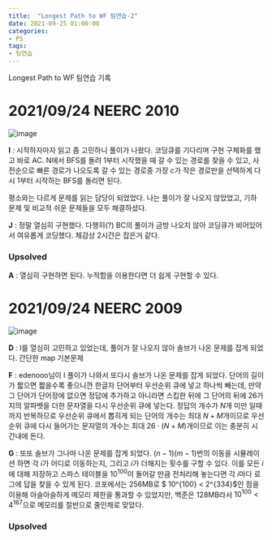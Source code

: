 ```yaml
---
title:  "Longest Path to WF 팀연습-2"
date: 2021-09-25 01:00:00
categories: 
- PS
tags:
- 팀연습
---
```






Longest Path to WF 팀연습 기록





# 2021/09/24 NEERC 2010

![image](https://user-images.githubusercontent.com/51346964/134753258-4faecc90-2b28-4923-9a68-2fb02db1a7a7.png)

**I** : 시작하자마자 읽고 좀 고민하니 풀이가 나왔다. 코딩큐를 기다리며 구현 구체화를 했고 바로 AC. N에서 BFS를 돌려 1부터 시작했을 때 갈 수 있는 경로를 찾을 수 있고, 사전순으로 빠른 경로가 나오도록 갈 수 있는 경로중 가장 $c$가 작은 경로만을 선택하게 다시 1부터 시작하는 BFS를 돌리면 된다.

평소와는 다르게 문제를 읽는 담당이 되었었다. 나는 풀이가 잘 나오지 않았었고, 기하 문제 및 비교적 쉬운 문제들을  모두 해결하셨다.

**J** : 정말 열심히 구현했다. 다행히(?) BC의 풀이가 금방 나오지 않아 코딩큐가 비어있어서 여유롭게 코딩했다. 체감상 2시간은 잡은거 같다.

### Upsolved

**A** : 열심히 구현하면 된다. 누적합을 이용한다면 더 쉽게 구현할 수 있다.





# 2021/09/24 NEERC 2009

![image](https://user-images.githubusercontent.com/51346964/134751396-c4b948f2-27b0-41c6-b78a-7fd6b1057794.png)



**D** : I를 열심히 고민하고 있었는데, 풀이가 잘 나오지 않아 솔브가 나온 문제를 잡게 되었다. 간단한 map 기본문제

**F** : edenooo님이 I 풀이가 나와서 또다시 솔브가 나온 문제를 잡게 되었다. 단어의 길이가 짧으면 짧을수록 좋으니깐 한글자 단어부터 우선순위 큐에 넣고 하나씩 빼는데, 만약 그 단어가 단어장에 없으면 정답에 추가하고 아니라면 스킵한 뒤에 그 단어의 뒤에 26가지의 알파벳을 더한 문자열을 다시 우선순위 큐에 넣는다. 정답의 개수가 $N$개 미만 일때까지 반복하므로 우선순위 큐에서 뽑히게 되는 단어의 개수는 최대 $N+M$개이므로 우선순위 큐에 다시 들어가는 문자열의 개수는 최대 $26 \cdot (N+M)$개이므로 이는 충분히 시간내에 돈다.

**G** : 또또 솔브가 그나마 나온 문제를 잡게 되었다. $(n-1)(m-1)$번의 이동을 시뮬레이션 하면 각 $i$가 어디로 이동하는지, 그리고 $i$가 더해지는 횟수를 구할 수 있다. 이를 모든 $i$에 대해 저장하고 스파스 테이블을 $10^{100}$이 돌어갈 만큼 전처리해 놓는다면 각 $i$마다 로그에 답을 찾을 수 있게 된다. 코포에서는 256MB로 $ 10^{100} < 2^{334}$인 점을 이용해 아슬아슬하게 메모리 제한을 통과할 수 있었지만, 백준은 128MB라서 $10^{100} < 4^{167}$으로 메모리를 절반으로 줄인채로 맞았다.

### Upsolved











